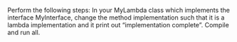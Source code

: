 Perform the following steps:
In your MyLambda class which implements the interface MyInterface, change the method implementation such that it is a lambda implementation and it print out  “implementation complete”.
Compile and run all.


